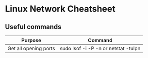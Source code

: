 # Linux Network Cheatsheet

## Useful commands

| Purpose  | Command |
| ------------- | ------------- |
| Get all opening ports  | sudo lsof -i -P -n or netstat -tulpn | grep LISTEN  |
